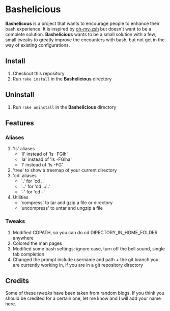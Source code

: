 # Bashelicious

**Bashelicous** is a project that wants to encourage people to enhance their bash experience.
It is inspired by [oh-my-zsh](https://github.com/robbyrussell/oh-my-zsh) but doesn't want to be a complete solution. 
**Bashelicious** wants to be a small solution with a few, small tweaks to greatly improve the encounters with bash, but not get in the way of existing configurations.

## Install

1. Checkout this repository
2. Run `rake install` in the **Bashelicious** directory

## Uninstall

1. Run `rake uninstall` in the **Bashelicious** directory

## Features

### Aliases

1. 'ls' aliases
   * 'll' instead of 'ls -FGlh'
   * 'la' instead of 'ls -FGlha'
   * 'l' instead of 'ls -FG'
2. 'tree' to show a treemap of your current directory
3. 'cd' aliases
   * '..' for 'cd ..'
   * '...' for 'cd ../..'
   * '-' for 'cd -'
4. Utilities
   * 'compress' to tar and gzip a file or directory
   * 'uncompress' to untar and ungzip a file

### Tweaks

1. Modified CDPATH, so you can do cd DIRECTORY_IN_HOME_FOLDER anywhere
2. Colored the man pages
3. Modified some bash settings: ignore case, turn off the bell sound, single tab completion
4. Changed the prompt include username and path + the git branch you are currently working in, if you are in a git repository directory

## Credits

Some of these *tweaks* have been taken from random blogs. If you think you should be credited for a certain one, let me know and I will add your name here.